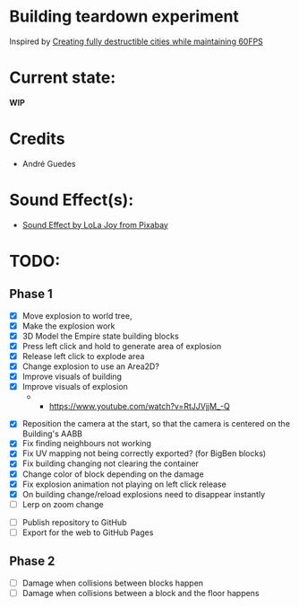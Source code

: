 # Building teardown experiment

Inspired by [Creating fully destructible cities while maintaining 60FPS](https://www.gamedeveloper.com/design/creating-fully-destructible-cities-while-maintaining-60fps)

# Current state:

**WIP**

# Credits

- André Guedes

# Sound Effect(s):

- [Sound Effect by LoLa Joy from Pixabay](https://pixabay.com/sound-effects/bomb-explosion-2-381970/)

# TODO:

## Phase 1

* [x] Move explosion to world tree,
* [x] Make the explosion work
* [x] 3D Model the Empire state building blocks
* [x] Press left click and hold to generate area of explosion
* [x] Release left click to explode area
* [x] Change explosion to use an Area2D?
* [x] Improve visuals of building
* [x] Improve visuals of explosion
	* - https://www.youtube.com/watch?v=RtJJVjjM_-Q 
- [x] Reposition the camera at the start, so that the camera is centered on the Building's AABB
- [x] Fix finding neighbours not working
- [x] Fix UV mapping not being correctly exported? (for BigBen blocks)
- [x] Fix building changing not clearing the container
- [x] Change color of block depending on the damage
- [x] Fix explosion animation not playing on left click release
- [x] On building change/reload explosions need to disappear instantly
- [ ] Lerp on zoom change
* [ ] Publish repository to GitHub
* [ ] Export for the web to GitHub Pages

## Phase 2

- [ ] Damage when collisions between blocks happen
- [ ] Damage when collisions between a block and the floor happens